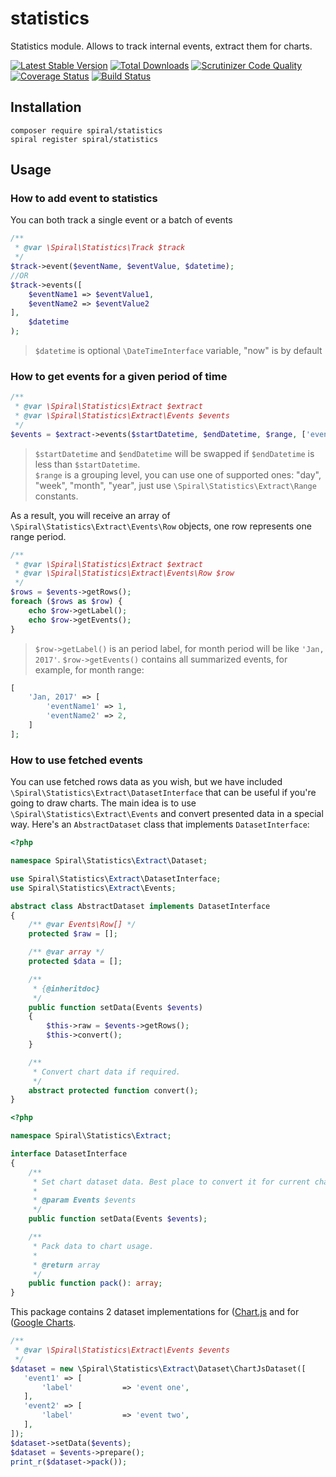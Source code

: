 # statistics
Statistics module. Allows to track internal events, extract them for charts.

[![Latest Stable Version](https://poser.pugx.org/spiral/statistics/v/stable)](https://packagist.org/packages/spiral/statistics) 
[![Total Downloads](https://poser.pugx.org/spiral/statistics/downloads)](https://packagist.org/packages/spiral/statistics) 
[![Scrutinizer Code Quality](https://scrutinizer-ci.com/g/spiral-modules/statistics/badges/quality-score.png)](https://scrutinizer-ci.com/g/spiral-modules/statistics/) 
[![Coverage Status](https://coveralls.io/repos/github/spiral-modules/statistics/badge.svg)](https://coveralls.io/github/spiral-modules/statistics)
[![Build Status](https://travis-ci.org/spiral-modules/statistics.svg?branch=master)](https://travis-ci.org/spiral-modules/statistics)

## Installation
```
composer require spiral/statistics
spiral register spiral/statistics
```

## Usage

### How to add event to statistics

You can both track a single event or a batch of events 

```php
/**
 * @var \Spiral\Statistics\Track $track
 */
$track->event($eventName, $eventValue, $datetime);
//OR
$track->events([
    $eventName1 => $eventValue1,
    $eventName2 => $eventValue2
],
    $datetime
);
```

> `$datetime` is optional `\DateTimeInterface` variable, "now" is by default

### How to get events for a given period of time

```php
/**
 * @var \Spiral\Statistics\Extract $extract
 * @var \Spiral\Statistics\Extract\Events $events
 */
$events = $extract->events($startDatetime, $endDatetime, $range, ['eventName1', 'eventName2']);
```
> `$startDatetime` and `$endDatetime` will be swapped if `$endDatetime` is less than `$startDatetime`. <br/>
> `$range` is a grouping level, you can use one of supported ones: "day", "week", "month", "year", just use `\Spiral\Statistics\Extract\Range` constants.

As a result, you will receive an array of ` \Spiral\Statistics\Extract\Events\Row` objects, one row represents one range period.
```php
/**
 * @var \Spiral\Statistics\Extract $extract
 * @var \Spiral\Statistics\Extract\Events\Row $row
 */
$rows = $events->getRows();
foreach ($rows as $row) {
    echo $row->getLabel();
    echo $row->getEvents();
}
```

> `$row->getLabel()` is an period label, for month period will be like `'Jan, 2017'`.
> `$row->getEvents()` contains all summarized events, for example, for month range:

```php
[
    'Jan, 2017' => [
        'eventName1' => 1,
        'eventName2' => 2,
    ]
];
```

### How to use fetched events

You can use fetched rows data as you wish, but we have included `\Spiral\Statistics\Extract\DatasetInterface` that can be useful if you're going to draw charts.
The main idea is to use `\Spiral\Statistics\Extract\Events` and convert presented data in a special way. Here's an `AbstractDataset` class that implements `DatasetInterface`:
```php
<?php

namespace Spiral\Statistics\Extract\Dataset;

use Spiral\Statistics\Extract\DatasetInterface;
use Spiral\Statistics\Extract\Events;

abstract class AbstractDataset implements DatasetInterface
{
    /** @var Events\Row[] */
    protected $raw = [];

    /** @var array */
    protected $data = [];

    /**
     * {@inheritdoc}
     */
    public function setData(Events $events)
    {
        $this->raw = $events->getRows();
        $this->convert();
    }

    /**
     * Convert chart data if required.
     */
    abstract protected function convert();
}
```
```php
<?php

namespace Spiral\Statistics\Extract;

interface DatasetInterface
{
    /**
     * Set chart dataset data. Best place to convert it for current chart format.
     *
     * @param Events $events
     */
    public function setData(Events $events);

    /**
     * Pack data to chart usage.
     *
     * @return array
     */
    public function pack(): array;
}
```

This package contains 2 dataset implementations for ([Chart.js](https://chartjs.org) and for ([Google Charts](https://developers.google.com/chart/).
```php
/**
 * @var \Spiral\Statistics\Extract\Events $events
 */
$dataset = new \Spiral\Statistics\Extract\Dataset\ChartJsDataset([
   'event1' => [
       'label'           => 'event one',
   ],
   'event2' => [
       'label'           => 'event two',
   ],
]);
$dataset->setData($events);
$dataset = $events->prepare();
print_r($dataset->pack());
```
